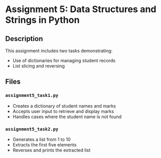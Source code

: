 # Assignment 5: Data Structures and Strings in Python

## Description

This assignment includes two tasks demonstrating:
- Use of dictionaries for managing student records
- List slicing and reversing

## Files

### `assignment5_task1.py`
- Creates a dictionary of student names and marks
- Accepts user input to retrieve and display marks
- Handles cases where the student name is not found

### `assignment5_task2.py`
- Generates a list from 1 to 10
- Extracts the first five elements
- Reverses and prints the extracted list
